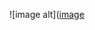 ![image alt]([image](https://github.com/user-attachments/assets/a99a6e76-c9ec-44c5-adfe-67c53a9d0cfc)
